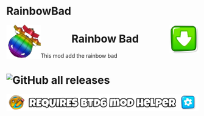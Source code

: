 # RainbowBad

<a href="https://github.com/Mattcy1/RainbowBad/releases/download/BTD6-Mods/RainbowBad.dll">
    <img align="left" alt="Icon" height="90" src="Icon.png">
    <img align="right" alt="Download" height="75" src="https://raw.githubusercontent.com/gurrenm3/BTD-Mod-Helper/master/BloonsTD6%20Mod%20Helper/Resources/DownloadBtn.png">
</a>

<h1 align="center">Rainbow Bad</h1>

This mod add the rainbow bad

<h1 aling="left"><img alt="GitHub all releases" height="25" src="https://img.shields.io/github/downloads/Mattcy1/RainbowBad/total?label=Total%20Dowloads"></h1>

[![Requires BTD6 Mod Helper](https://raw.githubusercontent.com/gurrenm3/BTD-Mod-Helper/master/banner.png)](https://github.com/gurrenm3/BTD-Mod-Helper#readme)

